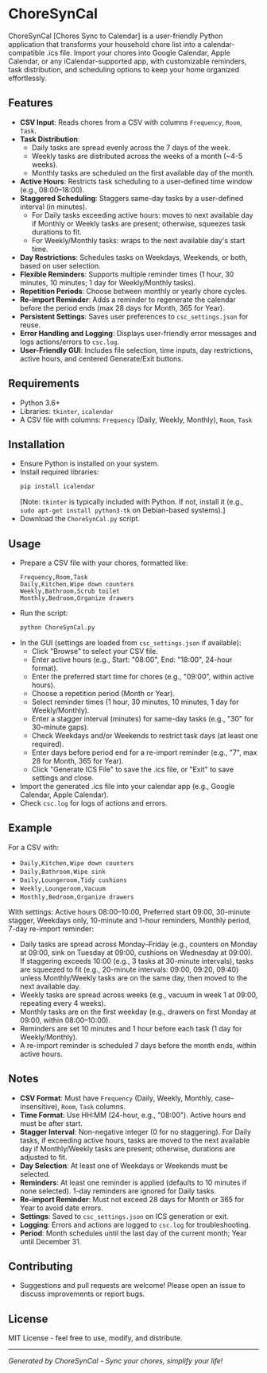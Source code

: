# ChoreSynCal

ChoreSynCal [Chores Sync to Calendar] is a user-friendly Python application that transforms your household chore list into a calendar-compatible .ics file. Import your chores into Google Calendar, Apple Calendar, or any iCalendar-supported app, with customizable reminders, task distribution, and scheduling options to keep your home organized effortlessly.

## Features
- **CSV Input**: Reads chores from a CSV with columns `Frequency`, `Room`, `Task`.
- **Task Distribution**:
  - Daily tasks are spread evenly across the 7 days of the week.
  - Weekly tasks are distributed across the weeks of a month (~4-5 weeks).
  - Monthly tasks are scheduled on the first available day of the month.
- **Active Hours**: Restricts task scheduling to a user-defined time window (e.g., 08:00–18:00).
- **Staggered Scheduling**: Staggers same-day tasks by a user-defined interval (in minutes).
  - For Daily tasks exceeding active hours: moves to next available day if Monthly or Weekly tasks are present; otherwise, squeezes task durations to fit.
  - For Weekly/Monthly tasks: wraps to the next available day's start time.
- **Day Restrictions**: Schedules tasks on Weekdays, Weekends, or both, based on user selection.
- **Flexible Reminders**: Supports multiple reminder times (1 hour, 30 minutes, 10 minutes; 1 day for Weekly/Monthly tasks).
- **Repetition Periods**: Choose between monthly or yearly chore cycles.
- **Re-import Reminder**: Adds a reminder to regenerate the calendar before the period ends (max 28 days for Month, 365 for Year).
- **Persistent Settings**: Saves user preferences to `csc_settings.json` for reuse.
- **Error Handling and Logging**: Displays user-friendly error messages and logs actions/errors to `csc.log`.
- **User-Friendly GUI**: Includes file selection, time inputs, day restrictions, active hours, and centered Generate/Exit buttons.

## Requirements
- Python 3.6+
- Libraries: `tkinter`, `icalendar`
- A CSV file with columns: `Frequency` (Daily, Weekly, Monthly), `Room`, `Task`

## Installation
- Ensure Python is installed on your system.
- Install required libraries:
  ```bash
  pip install icalendar
  ```
  [Note: `tkinter` is typically included with Python. If not, install it (e.g., `sudo apt-get install python3-tk` on Debian-based systems).]
- Download the `ChoreSynCal.py` script.

## Usage
- Prepare a CSV file with your chores, formatted like:
  ```csv
  Frequency,Room,Task
  Daily,Kitchen,Wipe down counters
  Weekly,Bathroom,Scrub toilet
  Monthly,Bedroom,Organize drawers
  ```
- Run the script:
  ```bash
  python ChoreSynCal.py
  ```
- In the GUI (settings are loaded from `csc_settings.json` if available):
  - Click "Browse" to select your CSV file.
  - Enter active hours (e.g., Start: "08:00", End: "18:00", 24-hour format).
  - Enter the preferred start time for chores (e.g., "09:00", within active hours).
  - Choose a repetition period (Month or Year).
  - Select reminder times (1 hour, 30 minutes, 10 minutes, 1 day for Weekly/Monthly).
  - Enter a stagger interval (minutes) for same-day tasks (e.g., "30" for 30-minute gaps).
  - Check Weekdays and/or Weekends to restrict task days (at least one required).
  - Enter days before period end for a re-import reminder (e.g., "7", max 28 for Month, 365 for Year).
  - Click "Generate ICS File" to save the .ics file, or "Exit" to save settings and close.
- Import the generated .ics file into your calendar app (e.g., Google Calendar, Apple Calendar).
- Check `csc.log` for logs of actions and errors.

## Example
For a CSV with:
- `Daily,Kitchen,Wipe down counters`
- `Daily,Bathroom,Wipe sink`
- `Daily,Loungeroom,Tidy cushions`
- `Weekly,Loungeroom,Vacuum`
- `Monthly,Bedroom,Organize drawers`

With settings: Active hours 08:00–10:00, Preferred start 09:00, 30-minute stagger, Weekdays only, 10-minute and 1-hour reminders, Monthly period, 7-day re-import reminder:
- Daily tasks are spread across Monday–Friday (e.g., counters on Monday at 09:00, sink on Tuesday at 09:00, cushions on Wednesday at 09:00). If staggering exceeds 10:00 (e.g., 3 tasks at 30-minute intervals), tasks are squeezed to fit (e.g., 20-minute intervals: 09:00, 09:20, 09:40) unless Monthly/Weekly tasks are on the same day, then moved to the next available day.
- Weekly tasks are spread across weeks (e.g., vacuum in week 1 at 09:00, repeating every 4 weeks).
- Monthly tasks are on the first weekday (e.g., drawers on first Monday at 09:00, within 08:00–10:00).
- Reminders are set 10 minutes and 1 hour before each task (1 day for Weekly/Monthly).
- A re-import reminder is scheduled 7 days before the month ends, within active hours.

## Notes
- **CSV Format**: Must have `Frequency` (Daily, Weekly, Monthly, case-insensitive), `Room`, `Task` columns.
- **Time Format**: Use HH:MM (24-hour, e.g., "08:00"). Active hours end must be after start.
- **Stagger Interval**: Non-negative integer (0 for no staggering). For Daily tasks, if exceeding active hours, tasks are moved to the next available day if Monthly/Weekly tasks are present; otherwise, durations are adjusted to fit.
- **Day Selection**: At least one of Weekdays or Weekends must be selected.
- **Reminders**: At least one reminder is applied (defaults to 10 minutes if none selected). 1-day reminders are ignored for Daily tasks.
- **Re-import Reminder**: Must not exceed 28 days for Month or 365 for Year to avoid date errors.
- **Settings**: Saved to `csc_settings.json` on ICS generation or exit.
- **Logging**: Errors and actions are logged to `csc.log` for troubleshooting.
- **Period**: Month schedules until the last day of the current month; Year until December 31.

## Contributing
- Suggestions and pull requests are welcome! Please open an issue to discuss improvements or report bugs.

## License
MIT License - feel free to use, modify, and distribute.

---
*Generated by ChoreSynCal - Sync your chores, simplify your life!*